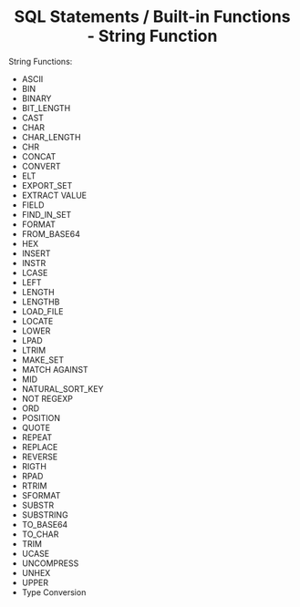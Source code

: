 <link rel="stylesheet" href="https://cdn.jsdelivr.net/npm/bootstrap-icons@1.5.0/font/bootstrap-icons.css">
<link rel="stylesheet" href="../../../source.css">

<h1 style="text-align:center">SQL Statements / Built-in Functions - String Function </h1>

String Functions:
* ASCII
* BIN
* BINARY 
* BIT_LENGTH
* CAST
* CHAR
* CHAR_LENGTH
* CHR
* CONCAT
* CONVERT
* ELT
* EXPORT_SET
* EXTRACT VALUE
* FIELD
* FIND_IN_SET
* FORMAT
* FROM_BASE64
* HEX
* INSERT
* INSTR
* LCASE
* LEFT
* LENGTH
* LENGTHB
* LOAD_FILE
* LOCATE
* LOWER
* LPAD
* LTRIM
* MAKE_SET
* MATCH AGAINST
* MID
* NATURAL_SORT_KEY
* NOT REGEXP
* ORD
* POSITION
* QUOTE
* REPEAT
* REPLACE
* REVERSE
* RIGTH
* RPAD
* RTRIM
* SFORMAT
* SUBSTR
* SUBSTRING
* TO_BASE64
* TO_CHAR
* TRIM
* UCASE
* UNCOMPRESS
* UNHEX
* UPPER
* Type Conversion


